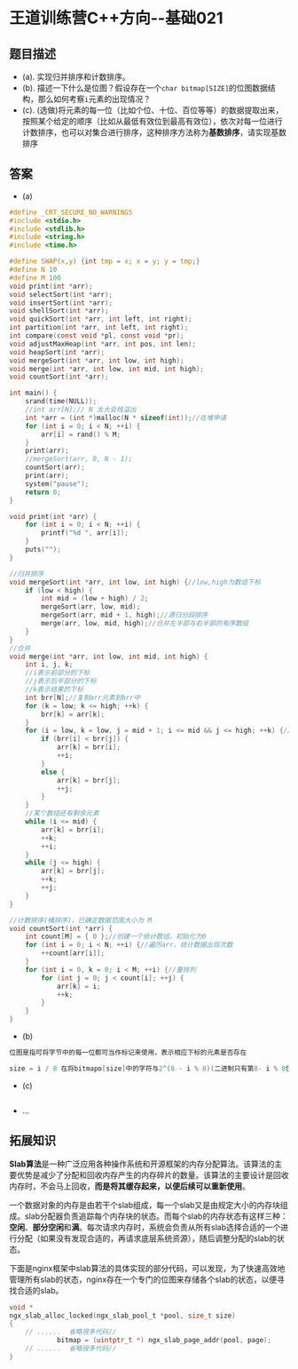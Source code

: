 # 王道训练营C++方向--基础021

## 题目描述

- (a). 实现归并排序和计数排序。
- (b). 描述一下什么是位图？假设存在一个`char bitmap[SIZE]`的位图数据结构，那么如何考察`i`元素的出现情况？
- (c). (选做)将元素的每一位（比如个位、十位、百位等等）的数据提取出来，按照某个给定的顺序（比如从最低有效位到最高有效位），依次对每一位进行计数排序，也可以对集合进行排序，这种排序方法称为**基数排序**，请实现基数排序

## 答案

- (a)

```c
#define _CRT_SECURE_NO_WARNINGS
#include <stdio.h>
#include <stdlib.h>
#include <string.h>
#include <time.h>

#define SWAP(x,y) {int tmp = x; x = y; y = tmp;}
#define N 10
#define M 100
void print(int *arr);
void selectSort(int *arr);
void insertSort(int *arr);
void shellSort(int *arr);
void quickSort(int *arr, int left, int right);
int partition(int *arr, int left, int right);
int compare(const void *pl, const void *pr);
void adjustMaxHeap(int *arr, int pos, int len);
void heapSort(int *arr);
void mergeSort(int *arr, int low, int high);
void merge(int *arr, int low, int mid, int high);
void countSort(int *arr);

int main() {
	srand(time(NULL));
	//int arr[N];// N 太大会栈溢出
	int *arr = (int *)malloc(N * sizeof(int));//在堆申请
	for (int i = 0; i < N; ++i) {
		arr[i] = rand() % M;
	}
	print(arr); 
	//mergeSort(arr, 0, N - 1);
    countSort(arr);
	print(arr);
	system("pause");
	return 0;
}

void print(int *arr) {
	for (int i = 0; i < N; ++i) {
		printf("%d ", arr[i]);
	}
	puts("");
}

//归并排序
void mergeSort(int *arr, int low, int high) {//low,high为数组下标
	if (low < high) {
		int mid = (low + high) / 2;
		mergeSort(arr, low, mid);
		mergeSort(arr, mid + 1, high);//递归分段排序
		merge(arr, low, mid, high);//合并左半部与右半部的有序数组
	}
}
//合并
void merge(int *arr, int low, int mid, int high) {
	int i, j, k;
	//i表示前部分的下标
	//j表示后半部分的下标
	//k表示结果的下标
	int brr[N];//复制arr元素到brr中
	for (k = low; k <= high; ++k) {
		brr[k] = arr[k];
	}
	for (i = low, k = low, j = mid + 1; i <= mid && j <= high; ++k) {//合并两个有序数组
		if (brr[i] < brr[j]) {
			arr[k] = brr[i];
			++i;
		}
		else {
			arr[k] = brr[j];
			++j;
		}
	}
	//某个数组还有剩余元素
	while (i <= mid) {
		arr[k] = brr[i];
		++k;
		++i;
	}
	while (j <= high) {
		arr[k] = brr[j];
		++k;
		++j;
	}
}

//计数排序(桶排序)，已确定数据范围大小为 M
void countSort(int *arr) {
	int count[M] = { 0 };//创建一个统计数组，初始化为0
	for (int i = 0; i < N; ++i) {//遍历arr，统计数据出现次数
		++count[arr[i]];
	}
	for (int i = 0, k = 0; i < M; ++i) {//重排列
		for (int j = 0; j < count[i]; ++j) {
			arr[k] = i;
			++k;
		}
	}
}
```

- (b)

```c
位图是指可将字节中的每一位都可当作标记来使用，表示相应下标的元素是否存在

size = i / 8 在将bitmapo[size]中的字符与2^(8 - i % 8)(二进制只有第8- i % 8位为1)按位与，若不为0则数i存在。
```

- (c)

```c

```

- ...

## 拓展知识

**Slab算法**是一种广泛应用各种操作系统和开源框架的内存分配算法。该算法的主要优势是减少了分配和回收内存产生的内存碎片的数量。该算法的主要设计是回收内存时，不会马上回收，**而是将其缓存起来，以便后续可以重新使用**。

一个数据对象的内存是由若干个slab组成，每一个slab又是由规定大小的内存块组成。slab分配器负责追踪每个内存块的状态。而每个slab的内存状态有这样三种：**空闲**、**部分空闲**和**满**。每次请求内存时，系统会负责从所有slab选择合适的一个进行分配（如果没有发现合适的，再请求底层系统资源），随后调整分配的slab的状态。

下面是nginx框架中slab算法的具体实现的部分代码，可以发现，为了快速高效地管理所有slab的状态，nginx存在一个专门的位图来存储各个slab的状态，以便寻找合适的slab。

```c
void *
ngx_slab_alloc_locked(ngx_slab_pool_t *pool, size_t size)
{
	// ......  省略很多代码// 
            bitmap = (uintptr_t *) ngx_slab_page_addr(pool, page);
	// ......  省略很多代码//
}

```



